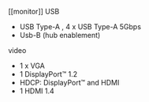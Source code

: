 [[monitor]]
USB
- USB Type-A ,  4 x USB Type-A 5Gbps 
- Usb-B (hub enablement)

video
- 1 x VGA 
- 1 DisplayPort™ 1.2
- HDCP:  DisplayPort™ and HDMI
- 1 HDMI 1.4